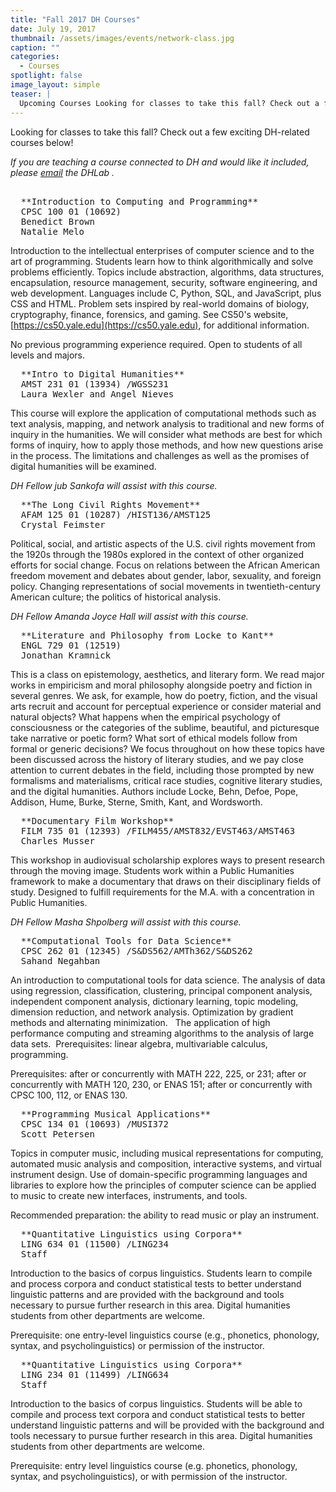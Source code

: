 ```yaml
---
title: "Fall 2017 DH Courses"
date: July 19, 2017
thumbnail: /assets/images/events/network-class.jpg
caption: ""
categories: 
  - Courses
spotlight: false 
image_layout: simple
teaser: |
  Upcoming Courses Looking for classes to take this fall? Check out a few exciting DH-related courses below! If you are teaching a course connected to DH and would like it included, please email the ...
---
```

   
Looking for classes to take this fall? Check out a few exciting DH-related courses below!
   
*If you are teaching a course connected to DH and would like it included, please [email](mailto:dhlab@yale.edu?subject=DH%20courses) the DHLab </a>.*

<pre> 
  **Introduction to Computing and Programming**
  CPSC 100 01 (10692)
  Benedict Brown
  Natalie Melo
</pre>
   
Introduction to the intellectual enterprises of computer science and to the art of programming. Students learn how to think algorithmically and solve problems efficiently. Topics include abstraction, algorithms, data structures, encapsulation, resource management, security, software engineering, and web development. Languages include C, Python, SQL, and JavaScript, plus CSS and HTML. Problem sets inspired by real-world domains of biology, cryptography, finance, forensics, and gaming. See CS50's website, [https://cs50.yale.edu](https://cs50.yale.edu), for additional information.

No previous programming experience required. Open to students of all levels and majors.

<pre>
  **Intro to Digital Humanities**
  AMST 231 01 (13934) /WGSS231
  Laura Wexler and Angel Nieves
</pre>

This course will explore the application of computational methods such as text analysis, mapping, and network analysis to traditional and new forms of inquiry in the humanities. We will consider what methods are best for which forms of inquiry, how to apply those methods, and how new questions arise in the process. The limitations and challenges as well as the promises of digital humanities will be examined.

*DH Fellow jub Sankofa will assist with this course.*

<pre>
  **The Long Civil Rights Movement**
  AFAM 125 01 (10287) /HIST136/AMST125
  Crystal Feimster
</pre>
   
Political, social, and artistic aspects of the U.S. civil rights movement from the 1920s through the 1980s explored in the context of other organized efforts for social change. Focus on relations between the African American freedom movement and debates about gender, labor, sexuality, and foreign policy. Changing representations of social movements in twentieth-century American culture; the politics of historical analysis.

*DH Fellow Amanda Joyce Hall will assist with this course.*
   
<pre>
  **Literature and Philosophy from Locke to Kant**
  ENGL 729 01 (12519)
  Jonathan Kramnick
</pre>
     
This is a class on epistemology, aesthetics, and literary form. We read major works in empiricism and moral philosophy alongside poetry and fiction in several genres. We ask, for example, how do poetry, fiction, and the visual arts recruit and account for perceptual experience or consider material and natural objects? What happens when the empirical psychology of consciousness or the categories of the sublime, beautiful, and picturesque take narrative or poetic form? What sort of ethical models follow from formal or generic decisions? We focus throughout on how these topics have been discussed across the history of literary studies, and we pay close attention to current debates in the field, including those prompted by new formalisms and materialisms, critical race studies, cognitive literary studies, and the digital humanities. Authors include Locke, Behn, Defoe, Pope, Addison, Hume, Burke, Sterne, Smith, Kant, and Wordsworth.

<pre>
  **Documentary Film Workshop**
  FILM 735 01 (12393) /FILM455/AMST832/EVST463/AMST463
  Charles Musser
</pre>
   
This workshop in audiovisual scholarship explores ways to present research through the moving image. Students work within a Public Humanities framework to make a documentary that draws on their disciplinary fields of study. Designed to fulfill requirements for the M.A. with a concentration in Public Humanities.

*DH Fellow Masha Shpolberg will assist with this course.*
   
<pre>
  **Computational Tools for Data Science**
  CPSC 262 01 (12345) /S&amp;DS562/AMTh362/S&amp;DS262
  Sahand Negahban
</pre>
   
An introduction to computational tools for data science. The analysis of data using regression, classification, clustering, principal component analysis, independent component analysis, dictionary learning, topic modeling, dimension reduction, and network analysis. Optimization by gradient methods and alternating minimization.   The application of high performance computing and streaming algorithms to the analysis of large data sets.  Prerequisites: linear algebra, multivariable calculus, programming.

Prerequisites: after or concurrently with MATH 222, 225, or 231; after or concurrently with MATH 120, 230, or ENAS 151; after or concurrently with CPSC 100, 112, or ENAS 130.

<pre>
  **Programming Musical Applications**
  CPSC 134 01 (10693) /MUSI372
  Scott Petersen
</pre>
   
Topics in computer music, including musical representations for computing, automated music analysis and composition, interactive systems, and virtual instrument design. Use of domain-specific programming languages and libraries to explore how the principles of computer science can be applied to music to create new interfaces, instruments, and tools.
   
Recommended preparation: the ability to read music or play an instrument.
   
<pre>
  **Quantitative Linguistics using Corpora**
  LING 634 01 (11500) /LING234
  Staff
</pre>
   
Introduction to the basics of corpus linguistics. Students learn to compile and process corpora and conduct statistical tests to better understand linguistic patterns and are provided with the background and tools necessary to pursue further research in this area. Digital humanities students from other departments are welcome.
   
Prerequisite: one entry-level linguistics course (e.g., phonetics, phonology, syntax, and psycholinguistics) or permission of the instructor.

<pre>
  **Quantitative Linguistics using Corpora**
  LING 234 01 (11499) /LING634
  Staff
</pre>
   
Introduction to the basics of corpus linguistics. Students will be able to compile and process text corpora and conduct statistical tests to better understand linguistic patterns and will be provided with the background and tools necessary to pursue further research in this area. Digital humanities students from other departments are welcome.

Prerequisite: entry level linguistics course (e.g. phonetics, phonology, syntax, and psycholinguistics), or with permission of the instructor.